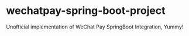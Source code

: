 # wechatpay-spring-boot-project
Unofficial implementation of WeChat Pay SpringBoot Integration, Yummy!

